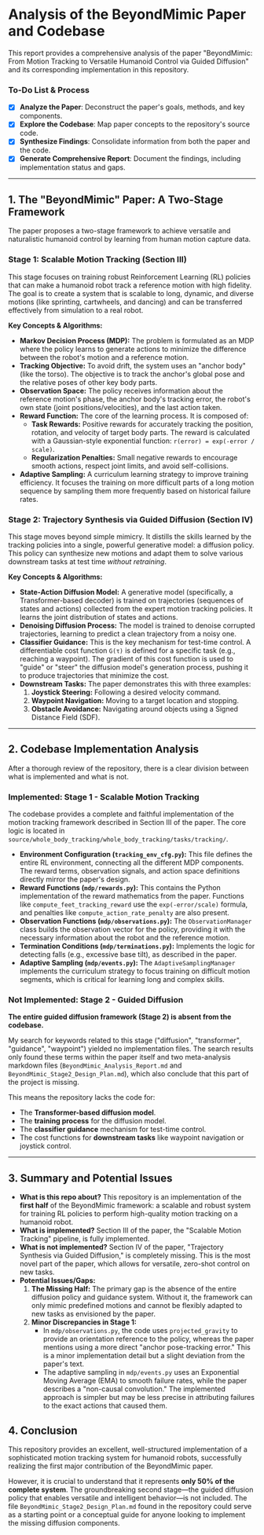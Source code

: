 # Analysis of the BeyondMimic Paper and Codebase

This report provides a comprehensive analysis of the paper "BeyondMimic: From Motion Tracking to Versatile Humanoid Control via Guided Diffusion" and its corresponding implementation in this repository.

### **To-Do List & Process**

- [x] **Analyze the Paper**: Deconstruct the paper's goals, methods, and key components.
- [x] **Explore the Codebase**: Map paper concepts to the repository's source code.
- [x] **Synthesize Findings**: Consolidate information from both the paper and the code.
- [x] **Generate Comprehensive Report**: Document the findings, including implementation status and gaps.

---

## 1. The "BeyondMimic" Paper: A Two-Stage Framework

The paper proposes a two-stage framework to achieve versatile and naturalistic humanoid control by learning from human motion capture data.

### **Stage 1: Scalable Motion Tracking (Section III)**

This stage focuses on training robust Reinforcement Learning (RL) policies that can make a humanoid robot track a reference motion with high fidelity. The goal is to create a system that is scalable to long, dynamic, and diverse motions (like sprinting, cartwheels, and dancing) and can be transferred effectively from simulation to a real robot.

**Key Concepts & Algorithms:**

*   **Markov Decision Process (MDP):** The problem is formulated as an MDP where the policy learns to generate actions to minimize the difference between the robot's motion and a reference motion.
*   **Tracking Objective:** To avoid drift, the system uses an "anchor body" (like the torso). The objective is to track the anchor's global pose and the relative poses of other key body parts.
*   **Observation Space:** The policy receives information about the reference motion's phase, the anchor body's tracking error, the robot's own state (joint positions/velocities), and the last action taken.
*   **Reward Function:** The core of the learning process. It is composed of:
    *   **Task Rewards:** Positive rewards for accurately tracking the position, rotation, and velocity of target body parts. The reward is calculated with a Gaussian-style exponential function: `r(error) = exp(-error / scale)`.
    *   **Regularization Penalties:** Small negative rewards to encourage smooth actions, respect joint limits, and avoid self-collisions.
*   **Adaptive Sampling:** A curriculum learning strategy to improve training efficiency. It focuses the training on more difficult parts of a long motion sequence by sampling them more frequently based on historical failure rates.

### **Stage 2: Trajectory Synthesis via Guided Diffusion (Section IV)**

This stage moves beyond simple mimicry. It distills the skills learned by the tracking policies into a single, powerful generative model: a diffusion policy. This policy can synthesize new motions and adapt them to solve various downstream tasks at test time *without retraining*.

**Key Concepts & Algorithms:**

*   **State-Action Diffusion Model:** A generative model (specifically, a Transformer-based decoder) is trained on trajectories (sequences of states and actions) collected from the expert motion tracking policies. It learns the joint distribution of states and actions.
*   **Denoising Diffusion Process:** The model is trained to denoise corrupted trajectories, learning to predict a clean trajectory from a noisy one.
*   **Classifier Guidance:** This is the key mechanism for test-time control. A differentiable cost function `G(τ)` is defined for a specific task (e.g., reaching a waypoint). The gradient of this cost function is used to "guide" or "steer" the diffusion model's generation process, pushing it to produce trajectories that minimize the cost.
*   **Downstream Tasks:** The paper demonstrates this with three examples:
    1.  **Joystick Steering:** Following a desired velocity command.
    2.  **Waypoint Navigation:** Moving to a target location and stopping.
    3.  **Obstacle Avoidance:** Navigating around objects using a Signed Distance Field (SDF).

---

## 2. Codebase Implementation Analysis

After a thorough review of the repository, there is a clear division between what is implemented and what is not.

### **Implemented: Stage 1 - Scalable Motion Tracking**

The codebase provides a complete and faithful implementation of the motion tracking framework described in Section III of the paper. The core logic is located in `source/whole_body_tracking/whole_body_tracking/tasks/tracking/`.

*   **Environment Configuration (`tracking_env_cfg.py`):** This file defines the entire RL environment, connecting all the different MDP components. The reward terms, observation signals, and action space definitions directly mirror the paper's design.
*   **Reward Functions (`mdp/rewards.py`):** This contains the Python implementation of the reward mathematics from the paper. Functions like `compute_feet_tracking_reward` use the `exp(-error/scale)` formula, and penalties like `compute_action_rate_penalty` are also present.
*   **Observation Functions (`mdp/observations.py`):** The `ObservationManager` class builds the observation vector for the policy, providing it with the necessary information about the robot and the reference motion.
*   **Termination Conditions (`mdp/terminations.py`):** Implements the logic for detecting falls (e.g., excessive base tilt), as described in the paper.
*   **Adaptive Sampling (`mdp/events.py`):** The `AdaptiveSamplingManager` implements the curriculum strategy to focus training on difficult motion segments, which is critical for learning long and complex skills.

### **Not Implemented: Stage 2 - Guided Diffusion**

**The entire guided diffusion framework (Stage 2) is absent from the codebase.**

My search for keywords related to this stage ("diffusion", "transformer", "guidance", "waypoint") yielded no implementation files. The search results only found these terms within the paper itself and two meta-analysis markdown files (`BeyondMimic_Analysis_Report.md` and `BeyondMimic_Stage2_Design_Plan.md`), which also conclude that this part of the project is missing.

This means the repository lacks the code for:
*   The **Transformer-based diffusion model**.
*   The **training process** for the diffusion model.
*   The **classifier guidance** mechanism for test-time control.
*   The cost functions for **downstream tasks** like waypoint navigation or joystick control.

---

## 3. Summary and Potential Issues

*   **What is this repo about?** This repository is an implementation of the **first half** of the BeyondMimic framework: a scalable and robust system for training RL policies to perform high-quality motion tracking on a humanoid robot.
*   **What is implemented?** Section III of the paper, the "Scalable Motion Tracking" pipeline, is fully implemented.
*   **What is not implemented?** Section IV of the paper, "Trajectory Synthesis via Guided Diffusion," is completely missing. This is the most novel part of the paper, which allows for versatile, zero-shot control on new tasks.
*   **Potential Issues/Gaps:**
    1.  **The Missing Half:** The primary gap is the absence of the entire diffusion policy and guidance system. Without it, the framework can only mimic predefined motions and cannot be flexibly adapted to new tasks as envisioned by the paper.
    2.  **Minor Discrepancies in Stage 1:**
        *   In `mdp/observations.py`, the code uses `projected_gravity` to provide an orientation reference to the policy, whereas the paper mentions using a more direct "anchor pose-tracking error." This is a minor implementation detail but a slight deviation from the paper's text.
        *   The adaptive sampling in `mdp/events.py` uses an Exponential Moving Average (EMA) to smooth failure rates, while the paper describes a "non-causal convolution." The implemented approach is simpler but may be less precise in attributing failures to the exact actions that caused them.

## 4. Conclusion

This repository provides an excellent, well-structured implementation of a sophisticated motion tracking system for humanoid robots, successfully realizing the first major contribution of the BeyondMimic paper.

However, it is crucial to understand that it represents **only 50% of the complete system**. The groundbreaking second stage—the guided diffusion policy that enables versatile and intelligent behavior—is not included. The file `BeyondMimic_Stage2_Design_Plan.md` found in the repository could serve as a starting point or a conceptual guide for anyone looking to implement the missing diffusion components.
